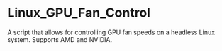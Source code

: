 # Linux_GPU_Fan_Control
A script that allows for controlling GPU fan speeds on a headless Linux system. Supports AMD and NVIDIA.
